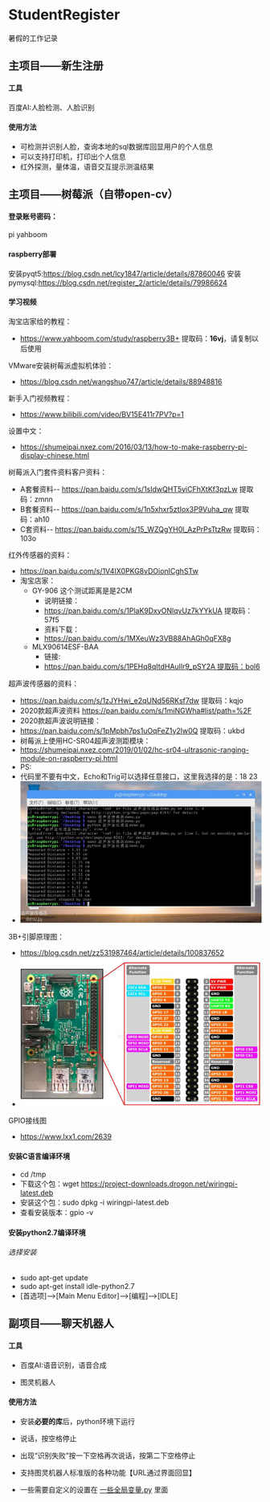 # StudentRegister
暑假的工作记录
## 主项目——新生注册
#### 工具
百度AI:人脸检测、人脸识别
#### 使用方法
- 可检测并识别人脸，查询本地的sql数据库回显用户的个人信息
- 可以支持打印机，打印出个人信息
- 红外探测，量体温，语音交互提示测温结果


## 主项目——树莓派（自带open-cv）

#### 登录账号密码：

pi  yahboom
#### raspberry部署
安装pyqt5:https://blog.csdn.net/lcy1847/article/details/87860046
安装pymysql:https://blog.csdn.net/register_2/article/details/79986624

#### 学习视频

淘宝店家给的教程：

- https://www.yahboom.com/study/raspberry3B+ 提取码：**16vj**，请复制以后使用

VMware安装树莓派虚拟机体验：

- https://blog.csdn.net/wangshuo747/article/details/88948816

新手入门视频教程：

- https://www.bilibili.com/video/BV15E411r7PV?p=1

设置中文：

- https://shumeipai.nxez.com/2016/03/13/how-to-make-raspberry-pi-display-chinese.html

树莓派入门套件资料客户资料：

- A套餐资料-- https://pan.baidu.com/s/1sIdwQHT5yiCFhXtKf3pzLw 提取码：zmnn
- B套餐资料-- https://pan.baidu.com/s/1n5xhxr5ztIox3P9Vuha_qw     提取码：ah10
- C套资料-- https://pan.baidu.com/s/15_WZQgYH0l_AzPrPsTtzRw   提取码：103o

红外传感器的资料：

- https://pan.baidu.com/s/1V4IX0PKG8vDOionICghSTw
- 淘宝店家：
	- GY-906 这个测试距离是是2CM
		- 说明链接：
		- https://pan.baidu.com/s/1PlaK9DxyONlqvUz7kYYkUA 提取码：57f5
		- 资料下载：
		- https://pan.baidu.com/s/1MXeuWz3VB88AhAGh0qFX8g
	- MLX90614ESF-BAA
		- 链接:
		- https://pan.baidu.com/s/1PEHq8qItdHAuIlr9_pSY2A 提取码：bol6

超声波传感器的资料：

- https://pan.baidu.com/s/1zJYHwi_e2qUNd56RKsf7dw   提取码：kqjo
- 2020款超声波资料 https://pan.baidu.com/s/1miNGWha#list/path=%2F 
- 2020款超声波说明链接：
- https://pan.baidu.com/s/1pMpbh7ps1uOqFeZ1y2lw0Q 提取码：ukbd
- 树莓派上使用HC-SR04超声波测距模块：
- https://shumeipai.nxez.com/2019/01/02/hc-sr04-ultrasonic-ranging-module-on-raspberry-pi.html 
- PS:
- 代码里不要有中文，Echo和Trig可以选择任意接口，这里我选择的是：18 23
- <img src=".\Image\代码里不要有中文.jpg" alt="代码里不要有中文" style="zoom: 80%;" />

3B+引脚原理图：

- https://blog.csdn.net/zz531987464/article/details/100837652
- <img src=".\Image\20181206212711483.jpg" alt="20181206212711483" style="zoom: 80%;" />

GPIO接线图

- https://www.lxx1.com/2639

#### 安装C语言编译环境

- cd /tmp
- 下载这个包：wget https://project-downloads.drogon.net/wiringpi-latest.deb
- 安装这个包：sudo dpkg -i wiringpi-latest.deb
- 查看安装版本：gpio -v

#### 安装python2.7编译环境 

###### 选择安装

- sudo apt-get update
- sudo apt-get install idle-python2.7
- [首选项]-->[Main Menu Editor]-->[编程]-->[IDLE]

## 副项目——聊天机器人

#### 工具
- 百度AI:语音识别，语音合成

- 图灵机器人


#### 使用方法
- 安装**必要的库**后，python环境下运行

- 说话，按空格停止

- 出现“识别失败”按一下空格再次说话，按第二下空格停止

- 支持图灵机器人标准版的各种功能【URL通过界面回显】
- 一些需要自定义的设置在 [一些全局变量.py](https://github.com/thinkforanameissohard/StudentRegister/blob/master/聊天机器人/一些全局变量.py) 里面
